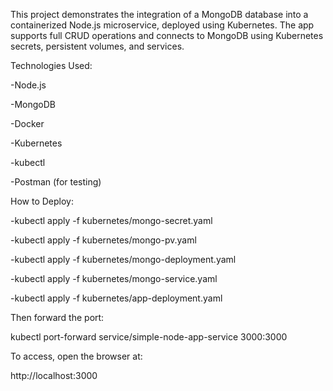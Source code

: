 This project demonstrates the integration of a MongoDB database into a containerized Node.js microservice, deployed using Kubernetes. The app supports full CRUD operations and connects to MongoDB using Kubernetes secrets, persistent volumes, and services.


Technologies Used:


-Node.js

-MongoDB

-Docker

-Kubernetes

-kubectl

-Postman (for testing)


How to Deploy:

-kubectl apply -f kubernetes/mongo-secret.yaml

-kubectl apply -f kubernetes/mongo-pv.yaml

-kubectl apply -f kubernetes/mongo-deployment.yaml

-kubectl apply -f kubernetes/mongo-service.yaml

-kubectl apply -f kubernetes/app-deployment.yaml


Then forward the port:


kubectl port-forward service/simple-node-app-service 3000:3000


To access, open the browser at:


http://localhost:3000
